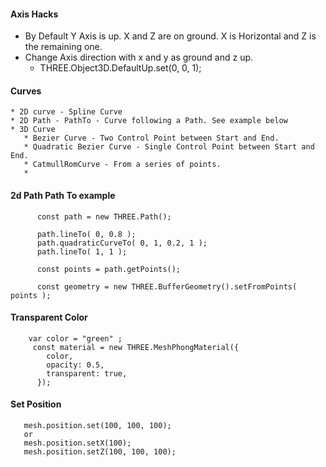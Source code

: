 

#### Axis Hacks 

   * By Default Y Axis is up. X and Z are on ground. X is Horizontal and Z is the remaining one.
   * Change Axis direction with x and y as ground and z up.
       * THREE.Object3D.DefaultUp.set(0, 0, 1);


#### Curves
    * 2D curve - Spline Curve 
    * 2D Path - PathTo - Curve following a Path. See example below
    * 3D Curve 
       * Bezier Curve - Two Control Point between Start and End.
       * Quadratic Bezier Curve - Single Control Point between Start and End.
       * CatmullRomCurve - From a series of points.
       * 

#### 2d Path Path To example 

          const path = new THREE.Path();

          path.lineTo( 0, 0.8 );
          path.quadraticCurveTo( 0, 1, 0.2, 1 );
          path.lineTo( 1, 1 );

          const points = path.getPoints();

          const geometry = new THREE.BufferGeometry().setFromPoints( points );
          
 #### Transparent Color
 
        var color = "green" ;
         const material = new THREE.MeshPhongMaterial({
            color,
            opacity: 0.5,
            transparent: true,
          });
          
  #### Set Position 
  
       mesh.position.set(100, 100, 100);
       or 
       mesh.position.setX(100);
       mesh.position.setZ(100, 100, 100);




